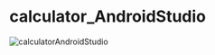 # calculator_AndroidStudio

![calculatorAndroidStudio](https://github.com/samthezpub/calculator_AndroidStudio/assets/70057256/810f5c72-796d-43a7-820b-7f383fa7c62a)
